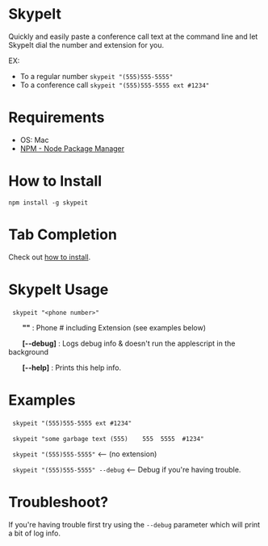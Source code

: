 
# SkypeIt

Quickly and easily paste a conference call text at the command line and let SkypeIt dial the number and extension for you.

EX:

- To a regular number `skypeit "(555)555-5555"`
- To a conference call `skypeit "(555)555-5555 ext #1234"`

# Requirements

- OS: Mac
- [NPM - Node Package Manager](http://nodejs.org/download/)

# How to Install

`npm install -g skypeit`

# Tab Completion

Check out [how to install](completion/Readme.md).

# SkypeIt Usage

&nbsp;&nbsp;`skypeit "<phone number>"`

&nbsp;&nbsp;&nbsp;&nbsp;&nbsp;&nbsp;  **"<phone number>"**     : Phone # including Extension (see examples below)

&nbsp;&nbsp;&nbsp;&nbsp;&nbsp;&nbsp;  **[--debug]**         : Logs debug info & doesn't run the applescript in the background

&nbsp;&nbsp;&nbsp;&nbsp;&nbsp;&nbsp;  **[--help]**          : Prints this help info.


# Examples

&nbsp;&nbsp;`skypeit "(555)555-5555 ext #1234"`

&nbsp;&nbsp;`skypeit "some garbage text (555)    555  5555  #1234"`

&nbsp;&nbsp;`skypeit "(555)555-5555"` <-- (no extension)

&nbsp;&nbsp;`skypeit "(555)555-5555" --debug` <-- Debug if you're having trouble.

# Troubleshoot?

If you're having trouble first try using the `--debug` parameter which will print a bit of log info.
